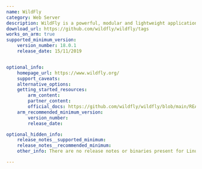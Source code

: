 ```yaml
---
name: WildFly
category: Web Server
description: WildFly is a powerful, modular and lightweight application server that helps to build amazing applications.
download_url: https://github.com/wildfly/wildfly/tags
works_on_arm: true
supported_minimum_version:
    version_number: 18.0.1
    release_date: 15/11/2019


optional_info:
    homepage_url: https://www.wildfly.org/
    support_caveats:
    alternative_options:
    getting_started_resources:
        arm_content:  
        partner_content: 
        official_docs: https://github.com/wildfly/wildfly/blob/main/README.md
    arm_recommended_minimum_version:
        version_number:
        release_date:

optional_hidden_info:
    release_notes__supported_minimum: 
    release_notes__recommended_minimum: 
    other_info: There are no release notes or binaries present for Linux/ARM64. Wildfly 18.0.1 is successfully installed and tested on the Neoverse N1, following the steps mentioned in [README.md](https://github.com/wildfly/wildfly/blob/18.0.0.Final/README.md).

---
```


